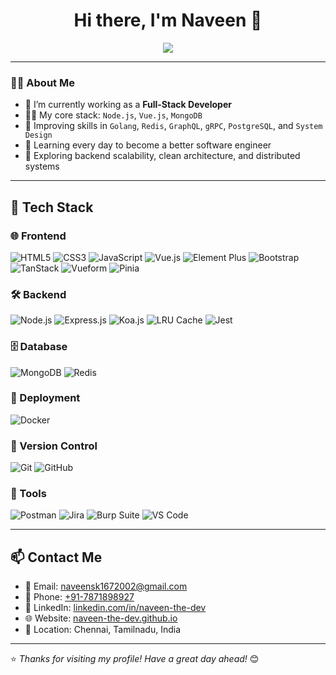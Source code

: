 <h1 align="center">Hi there, I'm Naveen 👋</h1>

<p align="center">
  <img src="https://readme-typing-svg.herokuapp.com?color=00F700&center=true&vCenter=true&lines=Software+Developer;Node.js+%7C+Vue.js+%7C+MongoDB;Always+Learning+New+Tech!+💻" />
</p>

---

### 🧑‍💻 About Me

- 🔭 I’m currently working as a **Full-Stack Developer**
- 👨‍💻 My core stack: `Node.js`, `Vue.js`, `MongoDB`
- 🚀 Improving skills in `Golang`, `Redis`, `GraphQL`, `gRPC`, `PostgreSQL`, and `System Design`
- 🌱 Learning every day to become a better software engineer
- 🧠 Exploring backend scalability, clean architecture, and distributed systems

---

## 🚀 Tech Stack

### 🌐 Frontend
![HTML5](https://img.shields.io/badge/-HTML5-E34F26?style=flat-square&logo=html5&logoColor=white)
![CSS3](https://img.shields.io/badge/-CSS3-1572B6?style=flat-square&logo=css3&logoColor=white)
![JavaScript](https://img.shields.io/badge/-JavaScript-F7DF1E?style=flat-square&logo=javascript&logoColor=black)
![Vue.js](https://img.shields.io/badge/-Vue.js-4FC08D?style=flat-square&logo=vue.js&logoColor=white)
![Element Plus](https://img.shields.io/badge/-ElementPlus-409EFF?style=flat-square)
![Bootstrap](https://img.shields.io/badge/-Bootstrap-7952B3?style=flat-square&logo=bootstrap&logoColor=white)
![TanStack](https://img.shields.io/badge/-TanStack-000000?style=flat-square&logo=react-query)
![Vueform](https://img.shields.io/badge/-Vueform-41B883?style=flat-square)
![Pinia](https://img.shields.io/badge/-Pinia-FADA5E?style=flat-square&logo=pinia&logoColor=black)

### 🛠️ Backend
![Node.js](https://img.shields.io/badge/-Node.js-339933?style=flat-square&logo=node.js&logoColor=white)
![Express.js](https://img.shields.io/badge/-Express.js-000000?style=flat-square&logo=express&logoColor=white)
![Koa.js](https://img.shields.io/badge/-Koa.js-33333D?style=flat-square)
![LRU Cache](https://img.shields.io/badge/-LRU%20Cache-FF9900?style=flat-square)
![Jest](https://img.shields.io/badge/-Jest-C21325?style=flat-square&logo=jest&logoColor=white)

### 🗄️ Database
![MongoDB](https://img.shields.io/badge/-MongoDB-47A248?style=flat-square&logo=mongodb&logoColor=white)
![Redis](https://img.shields.io/badge/-Redis-DC382D?style=flat-square&logo=redis&logoColor=white)

### 🚢 Deployment
![Docker](https://img.shields.io/badge/-Docker-2496ED?style=flat-square&logo=docker&logoColor=white)

### 🧰 Version Control
![Git](https://img.shields.io/badge/-Git-F05032?style=flat-square&logo=git&logoColor=white)
![GitHub](https://img.shields.io/badge/-GitHub-181717?style=flat-square&logo=github&logoColor=white)

### 🧪 Tools
![Postman](https://img.shields.io/badge/-Postman-FF6C37?style=flat-square&logo=postman&logoColor=white)
![Jira](https://img.shields.io/badge/-Jira-0052CC?style=flat-square&logo=jira&logoColor=white)
![Burp Suite](https://img.shields.io/badge/-BurpSuite-F37324?style=flat-square)
![VS Code](https://img.shields.io/badge/-VSCode-007ACC?style=flat-square&logo=visual-studio-code&logoColor=white)


---

## 📫 Contact Me

- 📧 Email: [naveensk1672002@gmail.com](mailto:naveensk1672002@gmail.com)
- 📱 Phone: [+91-7871898927](tel:+917871898927)
- 💼 LinkedIn: [linkedin.com/in/naveen-the-dev](https://www.linkedin.com/in/naveen-the-dev)
- 🌐 Website: [naveen-the-dev.github.io](https://naveen-the-dev.github.io/)
- 📍 Location: Chennai, Tamilnadu, India

---

⭐️ *Thanks for visiting my profile! Have a great day ahead!* 😊

